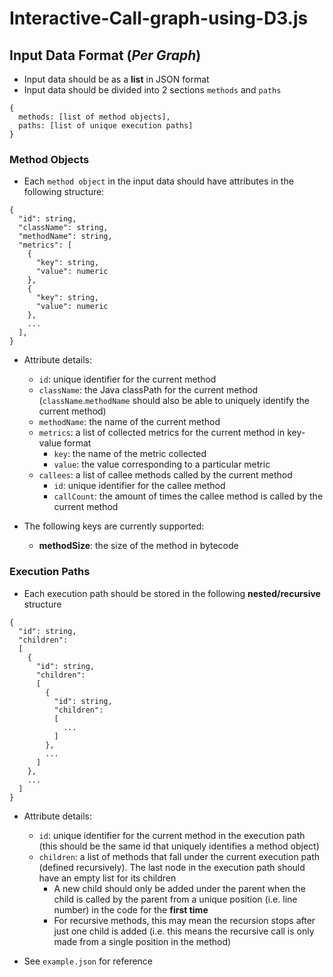 # Interactive-Call-graph-using-D3.js

## Input Data Format (*Per Graph*)
- Input data should be as a **list** in JSON format
- Input data should be divided into 2 sections ```methods``` and ```paths```
```
{
  methods: [list of method objects],
  paths: [list of unique execution paths]
}
```
### Method Objects
- Each ```method object``` in the input data should have attributes in the following structure:

```
{
  "id": string,
  "className": string,
  "methodName": string,
  "metrics": [
    {
      "key": string,
      "value": numeric
    }, 
    {
      "key": string,
      "value": numeric
    },
    ...
  ],
}

```
- Attribute details:
  - ```id```: unique identifier for the current method
  - ```className```: the Java classPath for the current method (```className```.```methodName``` should also be able to uniquely identify the current method)
  - ```methodName```: the name of the current method
  - ```metrics```: a list of collected metrics for the current method in key-value format
    - ```key```: the name of the metric collected 
    - ```value```: the value corresponding to a particular metric  
  - ```callees```: a list of callee methods called by the current method
    - ```id```: unique identifier for the callee method
    - ```callCount```: the amount of times the callee method is called by the current method

- The following keys are currently supported:
  - **methodSize**: the size of the method in bytecode

### Execution Paths
- Each execution path should be stored in the following **nested/recursive** structure
```
{
  "id": string,
  "children": 
  [
    {
      "id": string,
      "children": 
      [
        {
          "id": string,
          "children": 
          [
            ...
          ]
        },
        ...
      ]
    },
    ...
  ]
}

```
- Attribute details:
  - ```id```: unique identifier for the current method in the execution path (this should be the same id that uniquely identifies a method object)
  - ```children```: a list of methods that fall under the current execution path (defined recursively). The last node in the execution path should have an empty list for its children
    - A new child should only be added under the parent when the child is called by the parent from a unique position (i.e. line number) in the code for the **first time**
    - For recursive methods, this may mean the recursion stops after just one child is added (i.e. this means the recursive call is only made from a single position in the method)


- See ```example.json``` for reference

